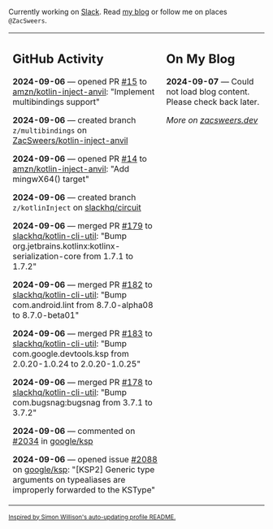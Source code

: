 Currently working on [Slack](https://slack.com/). Read [my blog](https://zacsweers.dev/) or follow me on places `@ZacSweers`.

<table><tr><td valign="top" width="60%">

## GitHub Activity
<!-- githubActivity starts -->
**2024-09-06** — opened PR [#15](https://github.com/amzn/kotlin-inject-anvil/pull/15) to [amzn/kotlin-inject-anvil](https://github.com/amzn/kotlin-inject-anvil): "Implement multibindings support"

**2024-09-06** — created branch `z/multibindings` on [ZacSweers/kotlin-inject-anvil](https://github.com/ZacSweers/kotlin-inject-anvil)

**2024-09-06** — opened PR [#14](https://github.com/amzn/kotlin-inject-anvil/pull/14) to [amzn/kotlin-inject-anvil](https://github.com/amzn/kotlin-inject-anvil): "Add mingwX64() target"

**2024-09-06** — created branch `z/kotlinInject` on [slackhq/circuit](https://github.com/slackhq/circuit)

**2024-09-06** — merged PR [#179](https://github.com/slackhq/kotlin-cli-util/pull/179) to [slackhq/kotlin-cli-util](https://github.com/slackhq/kotlin-cli-util): "Bump org.jetbrains.kotlinx:kotlinx-serialization-core from 1.7.1 to 1.7.2"

**2024-09-06** — merged PR [#182](https://github.com/slackhq/kotlin-cli-util/pull/182) to [slackhq/kotlin-cli-util](https://github.com/slackhq/kotlin-cli-util): "Bump com.android.lint from 8.7.0-alpha08 to 8.7.0-beta01"

**2024-09-06** — merged PR [#183](https://github.com/slackhq/kotlin-cli-util/pull/183) to [slackhq/kotlin-cli-util](https://github.com/slackhq/kotlin-cli-util): "Bump com.google.devtools.ksp from 2.0.20-1.0.24 to 2.0.20-1.0.25"

**2024-09-06** — merged PR [#178](https://github.com/slackhq/kotlin-cli-util/pull/178) to [slackhq/kotlin-cli-util](https://github.com/slackhq/kotlin-cli-util): "Bump com.bugsnag:bugsnag from 3.7.1 to 3.7.2"

**2024-09-06** — commented on [#2034](https://github.com/google/ksp/pull/2034#issuecomment-2334748588) in [google/ksp](https://github.com/google/ksp)

**2024-09-06** — opened issue [#2088](https://github.com/google/ksp/issues/2088) on [google/ksp](https://github.com/google/ksp): "[KSP2] Generic type arguments on typealiases are improperly forwarded to the KSType"
<!-- githubActivity ends -->
</td><td valign="top" width="40%">

## On My Blog
<!-- blog starts -->
**2024-09-07** — Could not load blog content. Please check back later.
<!-- blog ends -->
_More on [zacsweers.dev](https://zacsweers.dev/)_
</td></tr></table>

<sub><a href="https://simonwillison.net/2020/Jul/10/self-updating-profile-readme/">Inspired by Simon Willison's auto-updating profile README.</a></sub>